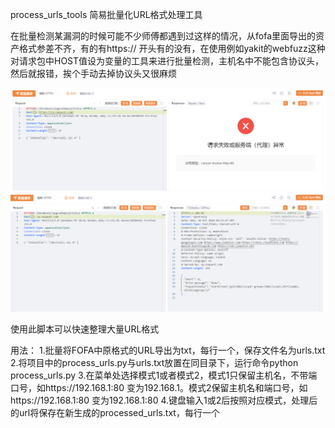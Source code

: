 process_urls_tools 简易批量化URL格式处理工具

在批量检测某漏洞的时候可能不少师傅都遇到过这样的情况，从fofa里面导出的资产格式参差不齐，有的有https://  开头有的没有，在使用例如yakit的webfuzz这种对请求包中HOST值设为变量的工具来进行批量检测，主机名中不能包含协议头，然后就报错，挨个手动去掉协议头又很麻烦

<img src="img/1.jpg" >

<img src="img/2.jpg" >

使用此脚本可以快速整理大量URL格式

用法：
1.批量将FOFA中原格式的URL导出为txt，每行一个，保存文件名为urls.txt
2.将项目中的process_urls.py与urls.txt放置在同目录下，运行命令python process_urls.py
3.在菜单处选择模式1或者模式2，模式1只保留主机名，不带端口号，如https://192.168.1:80 变为192.168.1。模式2保留主机名和端口号，如https://192.168.1:80 变为192.168.1:80
4.键盘输入1或2后按照对应模式，处理后的url将保存在新生成的processed_urls.txt，每行一个


